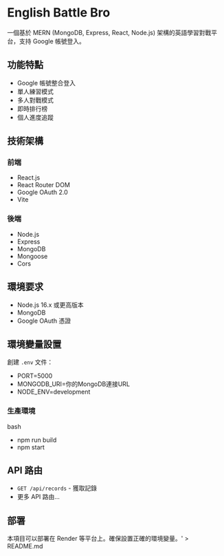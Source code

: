 # English Battle Bro

一個基於 MERN (MongoDB, Express, React, Node.js) 架構的英語學習對戰平台，支持 Google 帳號登入。

## 功能特點

- Google 帳號整合登入
- 單人練習模式
- 多人對戰模式
- 即時排行榜
- 個人進度追蹤

## 技術架構

### 前端
- React.js
- React Router DOM
- Google OAuth 2.0
- Vite

### 後端
- Node.js
- Express
- MongoDB
- Mongoose
- Cors

## 環境要求

- Node.js 16.x 或更高版本
- MongoDB
- Google OAuth 憑證

## 環境變量設置

創建 `.env` 文件：
- PORT=5000
- MONGODB_URI=你的MongoDB連接URL
- NODE_ENV=development


### 生產環境
bash
- npm run build
- npm start


## API 路由

- `GET /api/records` - 獲取記錄
- 更多 API 路由...

## 部署

本項目可以部署在 Render 等平台上。確保設置正確的環境變量。' > README.md
